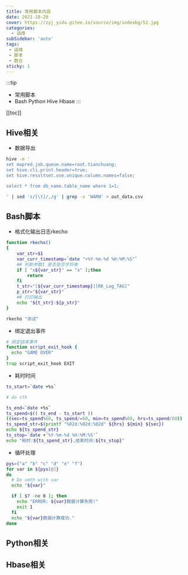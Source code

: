 ```yaml
---
title: 常用脚本内容
date: 2021-10-20
cover: https://zyj_yida.gitee.io/source/img/indexbg/52.jpg
categories:
  - 运维
subSidebar: 'auto'
tags:
 - 运维
 - 脚本
 - 数仓
sticky: 1
---
```



:::tip 
+ 常用脚本
+ Bash Python Hive Hbase
:::

<!-- more -->

[[toc]]

## Hive相关
- 数据导出
```bash
hive -e '
set mapred.job.queue.name=root.tianchuang;
set hive.cli.print.header=true;
set hive.resultset.use.unique.column.names=false;

select * from db_name.table_name where 1=1;

' | sed 's/[\t]/,/g' | grep -v 'WARN' > out_data.csv

```

## Bash脚本

- 格式化输出日志rkecho
```bash
function rkecho()
{
    var_str=$1
    var_curr_timestamp=`date "+%Y-%m-%d %H:%M:%S"`
    ## 判断参数1 是否是空字符串
    if [ "x${var_str}" == "x" ];then
        return 
    fi
    t_str="[${var_curr_timestamp}][RK_Log_TAG]"
    p_str="${var_str}"
    ## 打印输出
    echo "${t_str}:${p_str}"
}

rkecho "测试"
```

- 绑定退出事件
```bash
# 绑定结束事件
function script_exit_hook {
  echo "GAME OVER"
}
trap script_exit_hook EXIT

```

- 耗时时间
```bash
ts_start=`date +%s`

# do sth

ts_end=`date +%s`
ts_spend=$(( ts_end - ts_start ))
((sec=ts_spend%60, ts_spend/=60, min=ts_spend%60, hrs=ts_spend/60))
ts_spend_str=$(printf "%02d:%02d:%02d" ${hrs} ${min} ${sec})
echo ${ts_spend_str}
ts_stop=`date +'%Y-%m-%d %H:%M:%S'`
echo "耗时:${ts_spend_str},结束时间:${ts_stop}"

```

- 循环处理
```bash
pys=("a" "b" "c" "d" "e" "f")
for var in ${pys[@]}
do
  # Do smth with var 
  echo "${var}"

  if [ $? -ne 0 ]; then
    echo "ERROR: ${var}数据计算失败!"
    exit 1
  fi
  echo "${var}数据计算成功."
done
```

## Python相关

## Hbase相关


